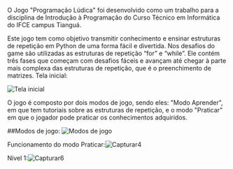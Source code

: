O Jogo "Programação Lúdica" foi desenvolvido como um trabalho para a disciplina de Introdução à Programação do Curso Técnico em Informática do IFCE campus Tianguá.

Este jogo tem como objetivo transmitir conhecimento e ensinar estruturas de repetição em Python de uma forma fácil e divertida. Nos desafios do game são utilizadas as estruturas de repetição “for” e “while”. Ele contém três fases que começam com desafios fáceis e avançam até chegar à parte mais complexa das estruturas de repetição, que é o preenchimento de matrizes.
Tela inicial:

![Tela inicial](https://github.com/user-attachments/assets/e7d0d591-7e1e-479f-bd36-792ad5ea6dc5)

O jogo é composto por dois modos de jogo, sendo eles: "Modo Aprender", em que tem tutoriais sobre as estruturas de repetição, e o modo "Praticar" em que o jogador pode praticar os conhecimentos adquiridos.

##Modos de jogo:
![Modos de jogo](https://github.com/user-attachments/assets/26486386-ab56-4cb0-bc4c-5ae1de393d8e)


Funcionamento do modo Praticar:![Capturar4](https://github.com/user-attachments/assets/97efd02d-d38c-458c-93a8-9d9812d9094c)

Nível 1:![Capturar6](https://github.com/user-attachments/assets/ff5da2a5-d99a-4533-84ab-b9ae8893ceb1)




